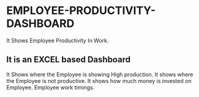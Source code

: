 # EMPLOYEE-PRODUCTIVITY-DASHBOARD
It Shows Employee Productivity In Work.
## It is an EXCEL based Dashboard
  It Shows where the Employee is showing High production.
  It shows where the Employee is not productive.
  It shows how much money is invested on Employee.
  Employee work timings.
